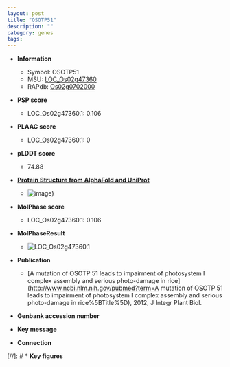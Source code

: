 ```yaml
---
layout: post
title: "OSOTP51"
description: ""
category: genes
tags: 
---
```


* **Information**  
    + Symbol: OSOTP51  
    + MSU: [LOC_Os02g47360](http://rice.plantbiology.msu.edu/cgi-bin/ORF_infopage.cgi?orf=LOC_Os02g47360)  
    + RAPdb: [Os02g0702000](http://rapdb.dna.affrc.go.jp/viewer/gbrowse_details/irgsp1?name=Os02g0702000)  

* **PSP score**  
    + LOC_Os02g47360.1: 0.106 

* **PLAAC score**  
    + LOC_Os02g47360.1: 0 

* **pLDDT score**
    + 74.88

* **[Protein Structure from AlphaFold and UniProt](https://www.uniprot.org/uniprotkb/Q6ZHJ5/entry#structure)**
    + ![image](https://ricepsp.github.io/images/Q6/AF-Q6ZHJ5-F1.png))

* **MolPhase score**
    + LOC_Os02g47360.1: 0.106

* **MolPhaseResult**
    + ![LOC_Os02g47360.1](https://ricepsp.github.io/pictures/LOC_Os02g/LOC_Os02g47360.1.png)

* **Publication**  
    + [A mutation of OSOTP 51 leads to impairment of photosystem I complex assembly and serious photo-damage in rice](http://www.ncbi.nlm.nih.gov/pubmed?term=A mutation of OSOTP 51 leads to impairment of photosystem I complex assembly and serious photo-damage in rice%5BTitle%5D), 2012, J Integr Plant Biol.

* **Genbank accession number**  

* **Key message**  

* **Connection**  

[//]: # * **Key figures**  


